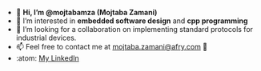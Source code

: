 - 👋 **Hi, I’m @mojtabamza (Mojtaba Zamani)**
- 👀 I’m interested in **embedded software design** and **cpp programming**
- 💞️ I’m looking for a collaboration on implementing standard protocols for industrial devices.
- 📫 Feel free to contact me at mojtaba.zamani@afry.com :handshake:
- :atom: [My LinkedIn](https://www.linkedin.com/in/mojtaba-zamani/)

<!---
mojtabamza/mojtabamza is a ✨ special ✨ repository because its `README.md` (this file) appears on your GitHub profile.
You can click the Preview link to take a look at your changes.
--->
